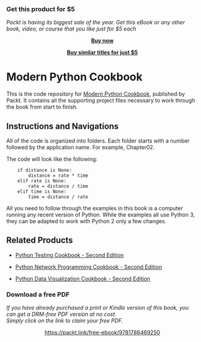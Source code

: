 
### Get this product for $5

<i>Packt is having its biggest sale of the year. Get this eBook or any other book, video, or course that you like just for $5 each</i>


<b><p align='center'>[Buy now](https://packt.link/9781800207455)</p></b>


<b><p align='center'>[Buy similar titles for just $5](https://subscription.packtpub.com/search)</p></b>


# Modern Python Cookbook
This is the code repository for [Modern Python Cookbook](https://www.packtpub.com/application-development/modern-python-cookbook?utm_source=github&utm_medium=repository&utm_campaign=9781786469250), published by Packt. It contains all the supporting project files necessary to work through the book from start to finish.

## Instructions and Navigations
All of the code is organized into folders. Each folder starts with a number followed by the application name. For example, Chapter02.

The code will look like the following:
```
    if distance is None:
        distance = rate * time
    elif rate is None:
        rate = distance / time
    elif time is None:
        time = distance / rate
```

All you need to follow through the examples in this book is a computer running any recent version of Python. While the examples all use Python 3, they can be adapted to work with Python 2 only a few changes.

## Related Products
* [Python Testing Cookbook - Second Edition](https://www.packtpub.com/application-development/python-testing-cookbook-second-edition?utm_source=github&utm_medium=repository&utm_campaign=9781787122529)

* [Python Network Programming Cookbook - Second Edition](https://www.packtpub.com/networking-and-servers/python-network-programming-cookbook-second-edition?utm_source=github&utm_medium=repository&utm_campaign=9781786463999)

* [Python Data Visualization Cookbook - Second Edition](https://www.packtpub.com/big-data-and-business-intelligence/python-data-visualization-cookbook-second-edition?utm_source=github&utm_medium=repository&utm_campaign=9781784396695)
### Download a free PDF

 <i>If you have already purchased a print or Kindle version of this book, you can get a DRM-free PDF version at no cost.<br>Simply click on the link to claim your free PDF.</i>
<p align="center"> <a href="https://packt.link/free-ebook/9781786469250">https://packt.link/free-ebook/9781786469250 </a> </p>